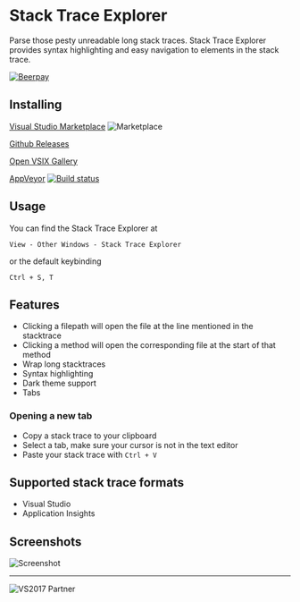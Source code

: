 # Stack Trace Explorer
Parse those pesty unreadable long stack traces. Stack Trace Explorer provides syntax highlighting and easy navigation to elements in the stack trace.

[![Beerpay](https://beerpay.io/sboulema/StackTraceExplorer/badge.svg?style=flat)](https://beerpay.io/sboulema/StackTraceExplorer)

## Installing
[Visual Studio Marketplace](https://marketplace.visualstudio.com/vsgallery/0886a4d9-35e3-431a-b86c-bf0e346ad036) ![Marketplace](http://vsmarketplacebadge.apphb.com/version-short/SamirBoulema.StackTraceExplorer.svg)

[Github Releases](https://github.com/sboulema/StackTraceExplorer/releases)

[Open VSIX Gallery](http://vsixgallery.com/extension/StackTraceExplorer.Samir%20Boulema/)

[AppVeyor](https://ci.appveyor.com/project/sboulema/stacktraceexplorer)
[![Build status](https://ci.appveyor.com/api/projects/status/topfx6jokbg26qs9?svg=true)](https://ci.appveyor.com/project/sboulema/stacktraceexplorer)

## Usage
You can find the Stack Trace Explorer at

`View - Other Windows - Stack Trace Explorer`

or the default keybinding

`Ctrl + S, T`

## Features
- Clicking a filepath will open the file at the line mentioned in the stacktrace
- Clicking a method will open the corresponding file at the start of that method
- Wrap long stacktraces
- Syntax highlighting
- Dark theme support
- Tabs

### Opening a new tab
- Copy a stack trace to your clipboard
- Select a tab, make sure your cursor is not in the text editor
- Paste your stack trace with `Ctrl + V`

## Supported stack trace formats
- Visual Studio
- Application Insights

## Screenshots
![Screenshot](https://i.imgur.com/42mKURv.png)

---

![VS2017 Partner](http://i.imgur.com/wlgwRF1.png)